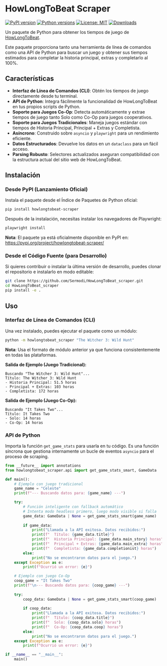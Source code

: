 # HowLongToBeat Scraper

[![PyPI version](https://badge.fury.io/py/howlongtobeat-scraper.svg)](https://badge.fury.io/py/howlongtobeat-scraper)
[![Python versions](https://img.shields.io/pypi/pyversions/howlongtobeat-scraper.svg)](https://pypi.org/project/howlongtobeat-scraper/)
[![License: MIT](https://img.shields.io/badge/License-MIT-yellow.svg)](https://opensource.org/licenses/MIT)
[![Downloads](https://pepy.tech/badge/howlongtobeat-scraper)](https://pepy.tech/project/howlongtobeat-scraper)

Un paquete de Python para obtener los tiempos de juego de [HowLongToBeat](https://howlongtobeat.com).

Este paquete proporciona tanto una herramienta de línea de comandos como una API de Python para buscar un juego y obtener sus tiempos estimados para completar la historia principal, extras y completarlo al 100%.

## Características

-   **Interfaz de Línea de Comandos (CLI)**: Obtén los tiempos de juego directamente desde tu terminal.
-   **API de Python**: Integra fácilmente la funcionalidad de HowLongToBeat en tus propios scripts de Python.
-   **Soporte para Juegos Co-Op**: Detecta automáticamente y extrae tiempos de juego tanto Solo como Co-Op para juegos cooperativos.
-   **Soporte para Juegos Tradicionales**: Maneja juegos estándar con tiempos de Historia Principal, Principal + Extras y Completista.
-   **Asíncrono**: Construido sobre `asyncio` y `playwright` para un rendimiento eficiente.
-   **Datos Estructurados**: Devuelve los datos en un `dataclass` para un fácil acceso.
-   **Parsing Robusto**: Selectores actualizados aseguran compatibilidad con la estructura actual del sitio web de HowLongToBeat.

## Instalación

### Desde PyPI (Lanzamiento Oficial)

Instala el paquete desde el Índice de Paquetes de Python oficial:

```bash
pip install howlongtobeat-scraper
```

Después de la instalación, necesitas instalar los navegadores de Playwright:

```bash
playwright install
```

**Nota**: El paquete ya está oficialmente disponible en PyPI en: https://pypi.org/project/howlongtobeat-scraper/

### Desde el Código Fuente (para Desarrollo)

Si quieres contribuir o instalar la última versión de desarrollo, puedes clonar el repositorio e instalarlo en modo editable:

```bash
git clone https://github.com/Sermodi/HowLongToBeat_scraper.git
cd HowLongToBeat_scraper
pip install -e .
```

## Uso

### Interfaz de Línea de Comandos (CLI)

Una vez instalado, puedes ejecutar el paquete como un módulo:

```bash
python -m howlongtobeat_scraper "The Witcher 3: Wild Hunt"
```

**Nota**: Usa el formato de módulo anterior ya que funciona consistentemente en todas las plataformas.

**Salida de Ejemplo (Juego Tradicional):**

```
Buscando "The Witcher 3: Wild Hunt"...
Título: The Witcher 3: Wild Hunt
- Historia Principal: 51.5 horas
- Principal + Extras: 103 horas
- Completista: 172 horas
```

**Salida de Ejemplo (Juego Co-Op):**

```
Buscando "It Takes Two"...
Título: It Takes Two
- Solo: 14 horas
- Co-Op: 14 horas
```

### API de Python

Importa la función `get_game_stats` para usarla en tu código. Es una función síncrona que gestiona internamente un bucle de eventos `asyncio` para el proceso de scraping.

```python
from __future__ import annotations
from howlongtobeat_scraper.api import get_game_stats_smart, GameData

def main():
    # Ejemplo con juego tradicional
    game_name = "Celeste"
    print(f"--- Buscando datos para: {game_name} ---")

    try:
        # Función inteligente con fallback automático
        # Intenta modo headless primero, luego modo visible si falla
        game_data: GameData | None = get_game_stats_smart(game_name)
        
        if game_data:
            print("Llamada a la API exitosa. Datos recibidos:")
            print(f"  Título: {game_data.title}")
            print(f"  Historia Principal: {game_data.main_story} horas")
            print(f"  Principal + Extras: {game_data.main_extra} horas")
            print(f"  Completista: {game_data.completionist} horas")
        else:
            print("No se encontraron datos para el juego.")
    except Exception as e:
        print(f"Ocurrió un error: {e}")

    # Ejemplo con juego Co-Op
    coop_game = "It Takes Two"
    print(f"\n--- Buscando datos para: {coop_game} ---")
    
    try:
        coop_data: GameData | None = get_game_stats_smart(coop_game)
        
        if coop_data:
            print("Llamada a la API exitosa. Datos recibidos:")
            print(f"  Título: {coop_data.title}")
            print(f"  Solo: {coop_data.solo} horas")
            print(f"  Co-Op: {coop_data.coop} horas")
        else:
            print("No se encontraron datos para el juego.")
    except Exception as e:
        print(f"Ocurrió un error: {e}")

if __name__ == "__main__":
    main()
```